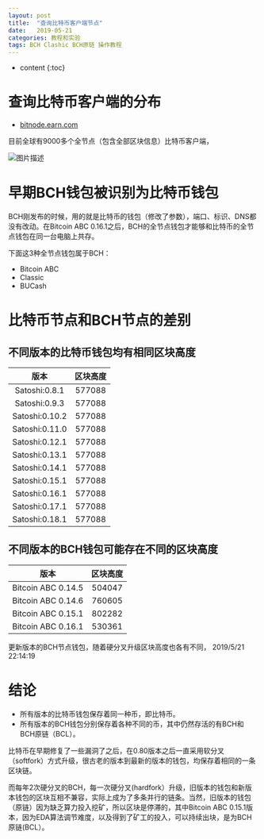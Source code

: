 ```yaml
---
layout: post
title:  "查询比特币客户端节点"
date:   2019-05-21
categories: 教程和实验
tags: BCH Clashic BCH原链 操作教程
---
```


* content
{:toc}

# 查询比特币客户端的分布

* [bitnode.earn.com](https://bitnodes.earn.com/nodes/)

目前全球有9000多个全节点（包含全部区块信息）比特币客户端，

![图片描述](https://bitcoincashcn.github.io/pic/bitcoinnode.PNG)


# 早期BCH钱包被识别为比特币钱包

BCH刚发布的时候，用的就是比特币的钱包（修改了参数），端口、标识、DNS都没有改动。在Bitcoin ABC 0.16.1之后，BCH的全节点钱包才能够和比特币的全节点钱包在同一台电脑上共存。

下面这3种全节点钱包属于BCH：

* Bitcoin ABC
* Classic
* BUCash

# 比特币节点和BCH节点的差别


## 不同版本的比特币钱包均有相同区块高度

版本|区块高度
:---:|:--:|
Satoshi:0.8.1|577088
Satoshi:0.9.3|577088
Satoshi:0.10.2|577088
Satoshi:0.11.0|577088
Satoshi:0.12.1|577088
Satoshi:0.13.1|577088
Satoshi:0.14.1|577088
Satoshi:0.15.1|577088
Satoshi:0.16.1|577088
Satoshi:0.17.1|577088
Satoshi:0.18.1|577088

## 不同版本的BCH钱包可能存在不同的区块高度

版本|区块高度
:---:|:--:|
Bitcoin ABC 0.14.5|504047
Bitcoin ABC 0.14.6|760605
Bitcoin ABC 0.15.1|802282
Bitcoin ABC 0.16.1|530361


更新版本的BCH节点钱包，随着硬分叉升级区块高度也各有不同，
2019/5/21 22:14:19


# 结论

* 所有版本的比特币钱包保存着同一种币，即比特币。
* 所有版本的BCH钱包分别保存着各种不同的币，其中仍然存活的有BCH和BCH原链（BCL）。

比特币在早期修复了一些漏洞了之后，在0.80版本之后一直采用软分叉（softfork）方式升级，很古老的版本到最新的版本的钱包，均保存着相同的一条区块链。

而每年2次硬分叉的BCH，每一次硬分叉(hardfork）升级，旧版本的钱包和新版本钱包的区块互相不兼容，实际上成为了多条并行的链条。当然，旧版本的钱包（原链）因为缺乏算力投入挖矿，所以区块是停滞的，其中Bitcoin ABC 0.15.1版本，因为EDA算法调节难度，以及得到了矿工的投入，可以持续出块，是为BCH原链(BCL）。





